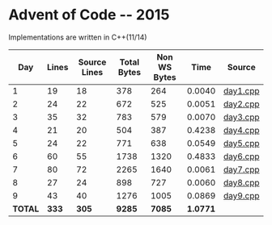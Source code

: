 # Advent of Code -- 2015

Implementations are written in C++(11/14)

Day | Lines | Source Lines | Total Bytes | Non WS Bytes | Time | Source
----|-------|--------------|-------------|--------------|------|-------
1 | 19 | 18 | 378 | 264 | 0.0040 | [day1.cpp](https://github.com/willkill07/adventofcode/blob/master/src/day1.cpp)
2 | 24 | 22 | 672 | 525 | 0.0051 | [day2.cpp](https://github.com/willkill07/adventofcode/blob/master/src/day2.cpp)
3 | 35 | 32 | 783 | 579 | 0.0070 | [day3.cpp](https://github.com/willkill07/adventofcode/blob/master/src/day3.cpp)
4 | 21 | 20 | 504 | 387 | 0.4238 | [day4.cpp](https://github.com/willkill07/adventofcode/blob/master/src/day4.cpp)
5 | 24 | 22 | 771 | 638 | 0.0549 | [day5.cpp](https://github.com/willkill07/adventofcode/blob/master/src/day5.cpp)
6 | 60 | 55 | 1738 | 1320 | 0.4833 | [day6.cpp](https://github.com/willkill07/adventofcode/blob/master/src/day6.cpp)
7 | 80 | 72 | 2265 | 1640 | 0.0061 | [day7.cpp](https://github.com/willkill07/adventofcode/blob/master/src/day7.cpp)
8 | 27 | 24 | 898 | 727 | 0.0060 | [day8.cpp](https://github.com/willkill07/adventofcode/blob/master/src/day8.cpp)
9 | 43 | 40 | 1276 | 1005 | 0.0869 | [day9.cpp](https://github.com/willkill07/adventofcode/blob/master/src/day9.cpp)
**TOTAL** | **333** | **305** | **9285** | **7085** | **1.0771** |
